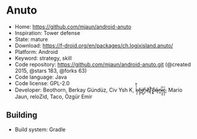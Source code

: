 # Anuto

- Home: https://github.com/mjaun/android-anuto
- Inspiration: Tower defense
- State: mature
- Download: https://f-droid.org/en/packages/ch.logixisland.anuto/
- Platform: Android
- Keyword: strategy, skill
- Code repository: https://github.com/mjaun/android-anuto.git (@created 2015, @stars 183, @forks 63)
- Code language: Java
- Code license: GPL-2.0
- Developer: Beothorn, Berkay Gündüz, Civ Ysh K, ḱ̷̘͙̓͌e̶̡̬̦̽r̸̲̈͜ͅn̴̞̾ẹ̸̉̏l̸̢̜͂ ̵̖͝p̴͍̊̕ą̶̉n̴͚͘i̶̦̥̰͆c̵̪͔͔̈́, Mario Jaun, reloZid, Taco, Özgür Emir

## Building

- Build system: Gradle
